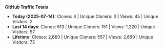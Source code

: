 
**GitHub Traffic Totals**

- **Today (2025-07-14):** Clones: 4 | Unique Cloners: 3 | Views: 45 | Unique Visitors: 2
- **Last 14 days:** Clones: 613 | Unique Cloners: 151 | Views: 1,220 | Unique Visitors: 57
- **Lifetime:** Clones: 2,680 | Unique Cloners: 557 | Views: 2,669 | Unique Visitors: 75
